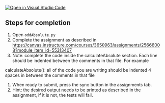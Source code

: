[![Open in Visual Studio Code](https://classroom.github.com/assets/open-in-vscode-f059dc9a6f8d3a56e377f745f24479a46679e63a5d9fe6f495e02850cd0d8118.svg)](https://classroom.github.com/online_ide?assignment_repo_id=7046251&assignment_repo_type=AssignmentRepo)

## Steps for completion

1. Open `oddAbsolute.py`
1. Complete the assignment as described in https://canvas.instructure.com/courses/3650963/assignments/25666008?module_item_id=55313407
3. Note: complete the code inside the calculateAbsolute section.  Each line should be indented between the comments in that file.  For example

calculateAbsolute():
    all of the
    code you are writing
    should be indented 4 spaces
    in between the comments in that file

1. When ready to submit, press the sync button in the assignments tab.
1.  Hint: the desired output needs to be printed as described in the assignment, if it is not, the tests will fail.

